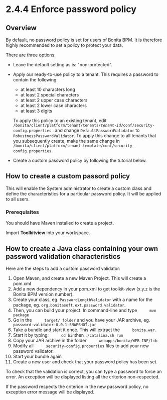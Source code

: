 
2.4.4 Enforce password policy
=============================

Overview
--------

By default, no password policy is set for users of Bonita BPM. It is therefore highly recommended to set a policy to protect your data.

There are three options:

-   Leave the default setting as is: "non-protected".

-   Apply our ready-to-use policy to a tenant. This requires a password to contain the following:

    -   at least 10 characters long
    -   at least 2 special characters
    -   at least 2 upper case characters
    -   at least 2 lower case characters
    -   at least 3 digits

    To apply this policy to an existing tenant, edit `/bonita/client/platform/tenant/tenants/`*`tenant-id`*`/conf/security-config.properties `
    and change `DefaultPasswordValidator` to `RobustnessPasswordValidator`.
    To apply this change to all tenants that you subsequently create, make the same change in `/bonita/client/platform/tenant-template/conf/security-config.properties`.

-   Create a custom password policy by following the tutorial below.

How to create a custom passord policy
-------------------------------------

This will enable the System administrator to create a custom class and define the characteristics for a particular password policy.
It will be applied to all users.

### Prerequisites

You should have Maven installed to create a project.

Import **Toolkitview** into your workspace.

How to create a Java class containing your own password validation characteristics
----------------------------------------------------------------------------------

Here are the steps to add a custom password validator:

1.  Open Maven, and create a new Maven Project. This will create a pom.xml
2.  Add a new dependency in your pom.xml to get toolkit-view (x.y.z is the Bonita BPM version number).
3.  Create your class, eg. `PasswordLengthValidator` with a name for the package, eg. `org.bonitasoft.ext.password.validator`.
4.  Then, you can build your project. In command-line and type `     mvn package`
5.  Go in the `     target/ folder` and you have your JAR archive, eg. `     password-validator-0.0.1-SNAPSHOT.jar`
6.  Take a bundle and start it once. This will extract the `     bonita.war.`
7.  Start it by typing: `     cd bin`then
    `./catalina.sh run     `
8.  Copy your JAR archive in the folder `     webapps/bonita/WEB-INF/lib`
9.  Modify all `     security-config.properties` files to add your new password validator.
10. Start your bundle again
11. Create a new user and check that your password policy has been set.

To check that the validation is correct, you can type a password to force an error. An exception will be displayed listing all the criterion non-respected.

If the password respects the criterion in the new password policy, no exception error message will be displayed.

